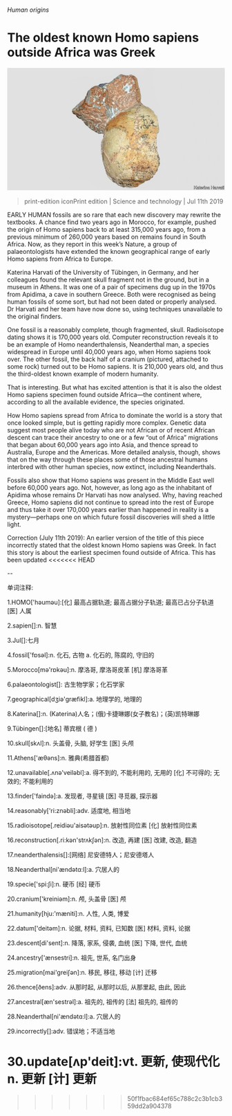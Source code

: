 ###### Human origins

# The oldest known Homo sapiens outside Africa was Greek 

![image](images/20190713_STP004.jpg) 

> print-edition iconPrint edition | Science and technology | Jul 11th 2019 

EARLY HUMAN fossils are so rare that each new discovery may rewrite the textbooks. A chance find two years ago in Morocco, for example, pushed the origin of Homo sapiens back to at least 315,000 years ago, from a previous minimum of 260,000 years based on remains found in South Africa. Now, as they report in this week’s Nature, a group of palaeontologists have extended the known geographical range of early Homo sapiens from Africa to Europe. 

Katerina Harvati of the University of Tübingen, in Germany, and her colleagues found the relevant skull fragment not in the ground, but in a museum in Athens. It was one of a pair of specimens dug up in the 1970s from Apidima, a cave in southern Greece. Both were recognised as being human fossils of some sort, but had not been dated or properly analysed. Dr Harvati and her team have now done so, using techniques unavailable to the original finders. 

One fossil is a reasonably complete, though fragmented, skull. Radioisotope dating shows it is 170,000 years old. Computer reconstruction reveals it to be an example of Homo neanderthalensis, Neanderthal man, a species widespread in Europe until 40,000 years ago, when Homo sapiens took over. The other fossil, the back half of a cranium (pictured, attached to some rock) turned out to be Homo sapiens. It is 210,000 years old, and thus the third-oldest known example of modern humanity. 

That is interesting. But what has excited attention is that it is also the oldest Homo sapiens specimen found outside Africa—the continent where, according to all the available evidence, the species originated. 

How Homo sapiens spread from Africa to dominate the world is a story that once looked simple, but is getting rapidly more complex. Genetic data suggest most people alive today who are not African or of recent African descent can trace their ancestry to one or a few “out of Africa” migrations that began about 60,000 years ago into Asia, and thence spread to Australia, Europe and the Americas. More detailed analysis, though, shows that on the way through these places some of those ancestral humans interbred with other human species, now extinct, including Neanderthals. 

Fossils also show that Homo sapiens was present in the Middle East well before 60,000 years ago. Not, however, as long ago as the inhabitant of Apidima whose remains Dr Harvati has now analysed. Why, having reached Greece, Homo sapiens did not continue to spread into the rest of Europe and thus take it over 170,000 years earlier than happened in reality is a mystery—perhaps one on which future fossil discoveries will shed a little light. 

Correction (July 11th 2019): An earlier version of the title of this piece incorrectly stated that the oldest known Homo sapiens was Greek. In fact this story is about the earliest specimen found outside of Africa. This has been updated 
<<<<<<< HEAD

-- 

 单词注释:

1.HOMO['hәumәu]:[化] 最高占据轨道; 最高占据分子轨道; 最高已占分子轨道 [医] 人属 

2.sapien[]:n. 智慧 

3.Jul[]:七月 

4.fossil['fɒsәl]:n. 化石, 古物 a. 化石的, 陈腐的, 守旧的 

5.Morocco[mә'rɒkәu]:n. 摩洛哥, 摩洛哥皮革 [机] 摩洛哥革 

6.palaeontologist[]: 古生物学家；化石学家 

7.geographical[dʒiә'græfikl]:a. 地理学的, 地理的 

8.Katerina[]:n. (Katerina)人名；(俄)卡捷琳娜(女子教名)；(英)凯特琳娜 

9.Tübingen[]:[地名] 蒂宾根 ( 德 ) 

10.skull[skʌl]:n. 头盖骨, 头脑, 好学生 [医] 头颅 

11.Athens['æθәns]:n. 雅典(希腊首都) 

12.unavailable[.ʌnә'veilәbl]:a. 得不到的, 不能利用的, 无用的 [化] 不可得的; 无效的; 不能利用的 

13.finder['faindә]:a. 发现者, 寻星镜 [医] 寻觅器, 探示器 

14.reasonably['ri:znәbli]:adv. 适度地, 相当地 

15.radioisotope[.reidiәu'aisәtәup]:n. 放射性同位素 [化] 放射性同位素 

16.reconstruction[.ri:kәn'strʌkʃәn]:n. 改造, 再建 [医] 改建, 改造, 翻造 

17.neanderthalensis[]:[网络] 尼安德特人；尼安德塔人 

18.Neanderthal[ni'ændәtɑ:l]:a. 穴居人的 

19.specie['spi:ʃi]:n. 硬币 [经] 硬币 

20.cranium['kreiniәm]:n. 颅, 头盖骨 [医] 颅 

21.humanity[hju:'mæniti]:n. 人性, 人类, 博爱 

22.datum['deitәm]:n. 论据, 材料, 资料, 已知数 [医] 材料, 资料, 论据 

23.descent[di'sent]:n. 降落, 家系, 侵袭, 血统 [医] 下降, 世代, 血统 

24.ancestry['ænsestri]:n. 祖先, 世系, 名门出身 

25.migration[mai'greiʃәn]:n. 移民, 移往, 移动 [计] 迁移 

26.thence[ðens]:adv. 从那时起, 从那时以后, 从那里起, 由此, 因此 

27.ancestral[æn'sestrәl]:a. 祖先的, 祖传的 [法] 祖先的, 祖传的 

28.Neanderthal[ni'ændәtɑ:l]:a. 穴居人的 

29.incorrectly[]:adv. 错误地；不适当地 

30.update[ʌp'deit]:vt. 更新, 使现代化 n. 更新 [计] 更新 
=======
>>>>>>> 50f1fbac684ef65c788c2c3b1cb359dd2a904378

